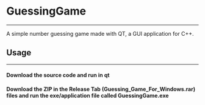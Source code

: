 # GuessingGame
---
A simple number guessing game made with QT, a GUI application for C++.

## Usage
---
#### Download the source code and run in qt

#### Download the ZIP in the Release Tab (Guessing_Game_For_Windows.rar) files and run the exe/application file called GuessingGame.exe
